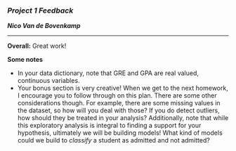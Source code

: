 ### ***Project 1 Feedback***

***Nico Van de Bovenkamp***

***

**Overall:**
Great work!

**Some notes**  
* In your data dictionary, note that GRE and GPA are real valued, continuous variables.
* Your bonus section is very creative! When we get to the next homework, I encourage you to follow through on this plan. There are some other considerations though. For example, there are some missing values in the dataset, so how will you deal with those? If you do detect outliers, how should they be treated in your analysis? Additionally, note that while this exploratory analysis is integral to finding a support for your hypothesis, ultimately we will be building models! What kind of models could we build to _classify_ a student as admitted and not admitted? 
